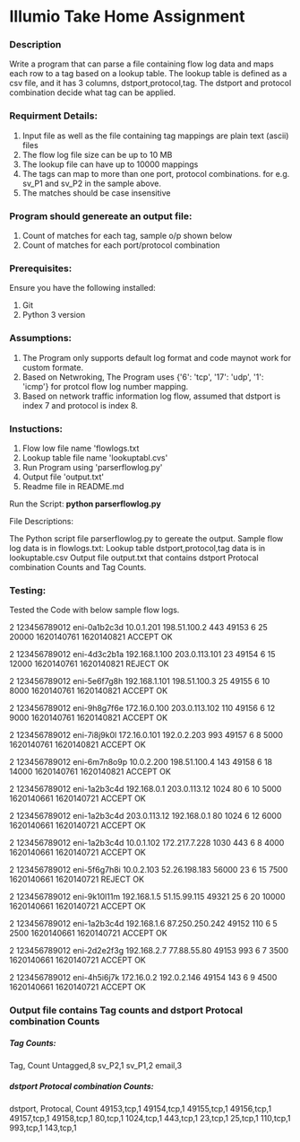 # Illumio Take Home Assignment

### Description 

Write a program that can parse a file containing flow log data and maps each row to a tag based on a lookup table. The lookup table is defined as a csv file, and it has 3 columns, dstport,protocol,tag.   The dstport and protocol combination decide what tag can be applied.   

### Requirment Details:
1. Input file as well as the file containing tag mappings are plain text (ascii) files  
2. The flow log file size can be up to 10 MB 
3. The lookup file can have up to 10000 mappings 
4. The tags can map to more than one port, protocol combinations.  for e.g. sv_P1 and sv_P2 in the sample above. 
5. The matches should be case insensitive 

### Program should genereate an output file: 
1. Count of matches for each tag, sample o/p shown below 
2. Count of matches for each port/protocol combination 

### Prerequisites:
Ensure you have the following installed:
1. Git
2. Python 3 version

### Assumptions: 
1. The Program only supports default log format and code maynot work for custom formate.
2. Based on Netwroking, The Program uses {'6': 'tcp', '17': 'udp', '1': 'icmp'} for protcol flow log number mapping.
3. Based on network traffic information log flow, assumed that dstport is index 7 and  protocol is index 8. 

### Instuctions:
1. Flow low file name 'flowlogs.txt
2. Lookup table file name 'lookuptabl.cvs'
3. Run Program using 'parserflowlog.py'
4. Output file 'output.txt'
5. Readme file in README.md

Run the Script:
**python parserflowlog.py**

File Descriptions:

The Python script file  parserflowlog.py to gereate the output. 
Sample flow log data is in flowlogs.txt: 
Lookup table dstport,protocol,tag  data is in lookuptable.csv
Output file output.txt that contains dstport Protocal combination Counts and Tag Counts.


### Testing:

Tested the Code with below sample flow logs.

2 123456789012 eni-0a1b2c3d 10.0.1.201 198.51.100.2 443 49153 6 25 20000 1620140761 1620140821 ACCEPT OK 

 2 123456789012 eni-4d3c2b1a 192.168.1.100 203.0.113.101 23 49154 6 15 12000 1620140761 1620140821 REJECT OK 

 2 123456789012 eni-5e6f7g8h 192.168.1.101 198.51.100.3 25 49155 6 10 8000 1620140761 1620140821 ACCEPT OK 

 2 123456789012 eni-9h8g7f6e 172.16.0.100 203.0.113.102 110 49156 6 12 9000 1620140761 1620140821 ACCEPT OK 

 2 123456789012 eni-7i8j9k0l 172.16.0.101 192.0.2.203 993 49157 6 8 5000 1620140761 1620140821 ACCEPT OK 

 2 123456789012 eni-6m7n8o9p 10.0.2.200 198.51.100.4 143 49158 6 18 14000 1620140761 1620140821 ACCEPT OK 

 2 123456789012 eni-1a2b3c4d 192.168.0.1 203.0.113.12 1024 80 6 10 5000 1620140661 1620140721 ACCEPT OK 

 2 123456789012 eni-1a2b3c4d 203.0.113.12 192.168.0.1 80 1024 6 12 6000 1620140661 1620140721 ACCEPT OK 

 2 123456789012 eni-1a2b3c4d 10.0.1.102 172.217.7.228 1030 443 6 8 4000 1620140661 1620140721 ACCEPT OK 

 2 123456789012 eni-5f6g7h8i 10.0.2.103 52.26.198.183 56000 23 6 15 7500 1620140661 1620140721 REJECT OK 

 2 123456789012 eni-9k10l11m 192.168.1.5 51.15.99.115 49321 25 6 20 10000 1620140661 1620140721 ACCEPT OK 

 2 123456789012 eni-1a2b3c4d 192.168.1.6 87.250.250.242 49152 110 6 5 2500 1620140661 1620140721 ACCEPT OK 

 2 123456789012 eni-2d2e2f3g 192.168.2.7 77.88.55.80 49153 993 6 7 3500 1620140661 1620140721 ACCEPT OK 

 2 123456789012 eni-4h5i6j7k 172.16.0.2 192.0.2.146 49154 143 6 9 4500 1620140661 1620140721 ACCEPT OK 

 ### Output file contains Tag counts and dstport Protocal combination Counts
 ##### Tag Counts: 
Tag, Count
Untagged,8
sv_P2,1
sv_P1,2
email,3

##### dstport Protocal combination Counts: 
dstport, Protocal, Count
49153,tcp,1
49154,tcp,1
49155,tcp,1
49156,tcp,1
49157,tcp,1
49158,tcp,1
80,tcp,1
1024,tcp,1
443,tcp,1
23,tcp,1
25,tcp,1
110,tcp,1
993,tcp,1
143,tcp,1
